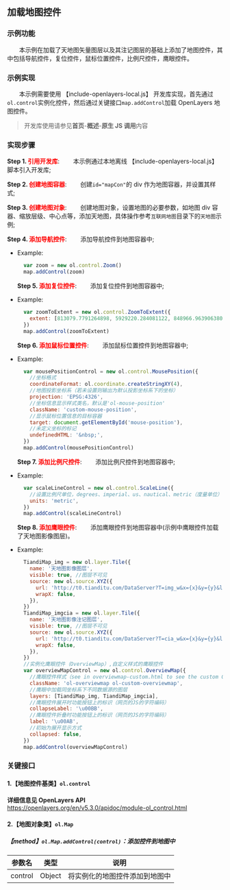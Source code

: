 ## 加载地图控件

### 示例功能

&ensp;&ensp;&ensp;&ensp;本示例在加载了天地图矢量图层以及其注记图层的基础上添加了地图控件，其中包括导航控件，复位控件，鼠标位置控件，比例尺控件，鹰眼控件。

### 示例实现

&ensp;&ensp;&ensp;&ensp;本示例需要使用 【include-openlayers-local.js】 开发库实现，首先通过`ol.control`实例化控件，然后通过关键接口`map.addControl`加载 OpenLayers 地图控件。

> 开发库使用请参见**首页**-**概述**-**原生 JS 调用**内容

### 实现步骤

**Step 1. <font color=red>引用开发库</font>**:
&ensp;&ensp;&ensp;&ensp;本示例通过本地离线 【include-openlayers-local.js】 脚本引入开发库;

**Step 2. <font color=red>创建地图容器</font>**:
&ensp;&ensp;&ensp;&ensp;创建`id="mapCon"`的 div 作为地图容器，并设置其样式;

**Step 3. <font color=red>创建地图对象</font>**:
&ensp;&ensp;&ensp;&ensp;创建地图对象，设置地图的必要参数，如地图 div 容器、缩放层级、中心点等，添加天地图，具体操作参考`互联网地图`目录下的`天地图`示例;

**Step 4. <font color=red>添加导航控件</font>**:
&ensp;&ensp;&ensp;&ensp;添加导航控件到地图容器中;

- Example:

  ```javascript
    var zoom = new ol.control.Zoom()
    map.addControl(zoom)
  ```

  **Step 5. <font color=red>添加复位控件</font>**:
  &ensp;&ensp;&ensp;&ensp;添加复位控件到地图容器中;

- Example:

  ```javascript
    var zoomToExtent = new ol.control.ZoomToExtent({
      extent: [813079.7791264898, 5929220.284081122, 848966.9639063801, 5936863.986909639],
    })
    map.addControl(zoomToExtent)
  ```

  **Step 6. <font color=red>添加鼠标位置控件</font>**:
  &ensp;&ensp;&ensp;&ensp;添加鼠标位置控件到地图容器中;

- Example:

  ```javascript
    var mousePositionControl = new ol.control.MousePosition({
      //坐标格式
      coordinateFormat: ol.coordinate.createStringXY(4),
      //地图投影坐标系（若未设置则输出为默认投影坐标系下的坐标）
      projection: 'EPSG:4326',
      //坐标信息显示样式类名，默认是'ol-mouse-position'
      className: 'custom-mouse-position',
      //显示鼠标位置信息的目标容器
      target: document.getElementById('mouse-position'),
      //未定义坐标的标记
      undefinedHTML: '&nbsp;',
    })
    map.addControl(mousePositionControl)
  ```

  **Step 7. <font color=red>添加比例尺控件</font>**:
  &ensp;&ensp;&ensp;&ensp;添加比例尺控件到地图容器中;

- Example:

  ```javascript
    var scaleLineControl = new ol.control.ScaleLine({
      //设置比例尺单位，degrees、imperial、us、nautical、metric（度量单位）
      units: 'metric',
    })
    map.addControl(scaleLineControl)
  ```

  **Step 8. <font color=red>添加鹰眼控件</font>**:
  &ensp;&ensp;&ensp;&ensp;添加鹰眼控件到地图容器中(示例中鹰眼控件加载了天地图影像图层)。

- Example:

  ```javascript
    TiandiMap_img = new ol.layer.Tile({
      name: '天地图影像图层',
      visible: true, //图层不可见
      source: new ol.source.XYZ({
        url: 'http://t0.tianditu.com/DataServer?T=img_w&x={x}&y={y}&l={z}&tk=' + tdk,
        wrapX: false,
      }),
    })
    TiandiMap_imgcia = new ol.layer.Tile({
      name: '天地图影像注记图层',
      visible: true, //图层不可见
      source: new ol.source.XYZ({
        url: 'http://t0.tianditu.com/DataServer?T=cia_w&x={x}&y={y}&l={z}&tk=' + tdk,
        wrapX: false,
      }),
    })
    //实例化鹰眼控件（OverviewMap）,自定义样式的鹰眼控件
    var overviewMapControl = new ol.control.OverviewMap({
      //鹰眼控件样式（see in overviewmap-custom.html to see the custom CSS used）
      className: 'ol-overviewmap ol-custom-overviewmap',
      //鹰眼中加载同坐标系下不同数据源的图层
      layers: [TiandiMap_img, TiandiMap_imgcia],
      //鹰眼控件展开时功能按钮上的标识（网页的JS的字符编码）
      collapseLabel: '\u00BB',
      //鹰眼控件折叠时功能按钮上的标识（网页的JS的字符编码）
      label: '\u00AB',
      //初始为展开显示方式
      collapsed: false,
    })
    map.addControl(overviewMapControl)
  ```

### 关键接口

#### 1.【地图控件基类】`ol.control`

**详细信息见 OpenLayers API**
https://openlayers.org/en/v5.3.0/apidoc/module-ol_control.html

#### 2.【地图对象类】`ol.Map`

##### 【method】`ol.Map.addControl(control)`：添加控件到地图中

| 参数名  | 类型   | 说明                           |
| ------- | ------ | ------------------------------ |
| control | Object | 将实例化的地图控件添加到地图中 |
